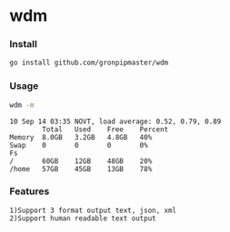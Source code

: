 wdm
===

### Install
```bash
go install github.com/gronpipmaster/wdm
```

### Usage
```bash
wdm -m
```
    10 Sep 14 03:35 NOVT, load average: 0.52, 0.79, 0.89
            Total   Used    Free    Percent
    Memory  8.0GB   3.2GB   4.8GB   40%
    Swap    0       0       0       0%
    Fs
    /       60GB    12GB    48GB    20%
    /home   57GB    45GB    13GB    78%

### Features
    1)Support 3 format output text, json, xml
    2)Support human readable text output
